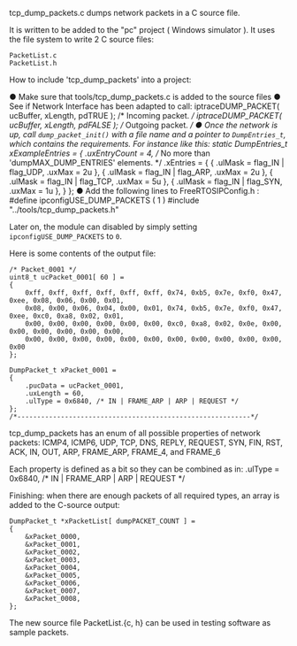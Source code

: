 tcp_dump_packets.c dumps network packets in a C source file.

It is written to be added to the "pc" project ( Windows simulator ). It uses the file system to write 2 C source files:

    PacketList.c
    PacketList.h

How to include 'tcp_dump_packets' into a project:

● Make sure that tools/tcp_dump_packets.c is added to the source files
● See if Network Interface has been adapted to call:
    iptraceDUMP_PACKET( ucBuffer, xLength, pdTRUE );     /* Incoming packet. */
    iptraceDUMP_PACKET( ucBuffer, xLength, pdFALSE );    /* Outgoing packet. */
● Once the network is up, call `dump_packet_init()` with a file name and a pointer to
  `DumpEntries_t`, which contains the requirements. For instance like this:
   static DumpEntries_t xExampleEntries = {
       .uxEntryCount = 4,	/* No more than 'dumpMAX_DUMP_ENTRIES' elements. */
       .xEntries = {
           { .ulMask = flag_IN | flag_UDP,   .uxMax = 2u },
           { .ulMask = flag_IN | flag_ARP,   .uxMax = 2u },
           { .ulMask = flag_IN | flag_TCP,   .uxMax = 5u },
           { .ulMask = flag_IN | flag_SYN,   .uxMax = 1u },
       }
   };
● Add the following lines to FreeRTOSIPConfig.h :
    #define ipconfigUSE_DUMP_PACKETS                    ( 1 )
    #include "../tools/tcp_dump_packets.h"

Later on, the module can disabled by simply setting `ipconfigUSE_DUMP_PACKETS` to `0`.

Here is some contents of the output file:

    /* Packet_0001 */
    uint8_t ucPacket_0001[ 60 ] =
    {
        0xff, 0xff, 0xff, 0xff, 0xff, 0xff, 0x74, 0xb5, 0x7e, 0xf0, 0x47, 0xee, 0x08, 0x06, 0x00, 0x01,
        0x08, 0x00, 0x06, 0x04, 0x00, 0x01, 0x74, 0xb5, 0x7e, 0xf0, 0x47, 0xee, 0xc0, 0xa8, 0x02, 0x01,
        0x00, 0x00, 0x00, 0x00, 0x00, 0x00, 0xc0, 0xa8, 0x02, 0x0e, 0x00, 0x00, 0x00, 0x00, 0x00, 0x00,
        0x00, 0x00, 0x00, 0x00, 0x00, 0x00, 0x00, 0x00, 0x00, 0x00, 0x00, 0x00
    };

    DumpPacket_t xPacket_0001 =
    {
        .pucData = ucPacket_0001,
        .uxLength = 60,
        .ulType = 0x6840, /* IN | FRAME_ARP | ARP | REQUEST */
    };
    /*-----------------------------------------------------------*/

tcp_dump_packets has an enum of all possible properties of network packets:
    ICMP4, ICMP6, UDP, TCP, DNS, REPLY, REQUEST, SYN, 
    FIN, RST, ACK, IN, OUT, ARP, FRAME_ARP, FRAME_4, and FRAME_6

Each property is defined as a bit so they can be combined as in:
    .ulType = 0x6840, /* IN | FRAME_ARP | ARP | REQUEST */

Finishing: when there are enough packets of all required types, an array is added to the C-source output:

    DumpPacket_t *xPacketList[ dumpPACKET_COUNT ] =
    {
        &xPacket_0000,
        &xPacket_0001,
        &xPacket_0002,
        &xPacket_0003,
        &xPacket_0004,
        &xPacket_0005,
        &xPacket_0006,
        &xPacket_0007,
        &xPacket_0008,
    };

The new source file PacketList.{c, h} can be used in testing software as sample packets.

